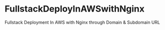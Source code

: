 # FullstackDeployInAWSwithNginx
Fullstack Deployment In AWS with Nginx through Domain &amp; Subdomain URL
